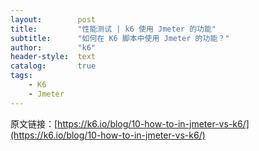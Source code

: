 ```yaml
---
layout:        post
title:         "性能测试 | k6 使用 Jmeter 的功能"
subtitle:      "如何在 K6 脚本中使用 Jmeter 的功能？"
author:        "k6"
header-style:  text
catalog:       true
tags:
    - K6
    - Jmeter
---
```


原文链接：[https://k6.io/blog/10-how-to-in-jmeter-vs-k6/](https://k6.io/blog/10-how-to-in-jmeter-vs-k6/)